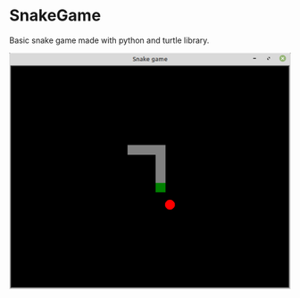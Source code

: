 # SnakeGame

Basic snake game made with python and turtle library.

![Snake Image](https://github.com/attmme/SnakeGame/blob/master/img/snake.png)

